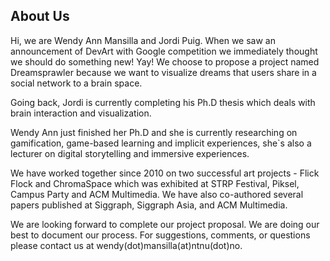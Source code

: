 ## About Us

Hi, we are Wendy Ann Mansilla and Jordi Puig. When we saw an announcement of DevArt with Google competition we immediately thought we should do something new! Yay! We choose to propose a project named Dreamsprawler because we want to visualize dreams that users share in a social network to a brain space. 

Going back, Jordi is currently completing his Ph.D thesis which deals with brain interaction and visualization. 

Wendy Ann just finished her Ph.D and she is currently researching on gamification, game-based learning and implicit experiences, she`s also a lecturer on digital storytelling and immersive experiences. 

We have worked together since 2010 on two successful art projects - Flick Flock and ChromaSpace which was exhibited at STRP Festival, Piksel, Campus Party and ACM Multimedia. We have also co-authored several papers published at Siggraph, Siggraph Asia, and ACM Multimedia. 

We are looking forward to complete our project proposal. We are doing our best to document our process. For suggestions, comments, or questions please contact us at wendy(dot)mansilla(at)ntnu(dot)no.




